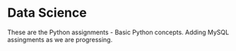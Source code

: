 # Data Science
These are the Python assignments - Basic Python concepts.
Adding MySQL assingments as we are progressing.
